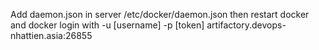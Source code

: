 Add daemon.json in server /etc/docker/daemon.json
then restart docker
and docker login with -u [username] -p [token] artifactory.devops-nhattien.asia:26855